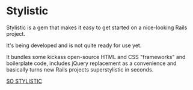 Stylistic
=========

Stylistic is a gem that makes it easy to get started on a nice-looking Rails project.

It's being developed and is not quite ready for use yet.

It bundles some kickass open-source HTML and CSS "frameworks" and boilerplate code, includes jQuery replacement as a convenience and basically turns new Rails projects superstylistic in seconds.

[SO STYLISTIC](http://www.youtube.com/watch?v=Yu1Ezr1YEoY)